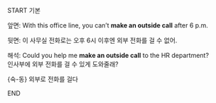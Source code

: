 START
기본

앞면:
With this office line, you can’t **make an outside call** after 6 p.m.  

뒷면:
이 사무실 전화로는 오후 6시 이후엔 외부 전화를 걸 수 없어.

해석:
Could you help me **make an outside call** to the HR department?  
인사부에 외부 전화를 걸 수 있게 도와줄래?


{숙-동} 외부로 전화를 걸다
<!--ID: 1744881334106-->
END